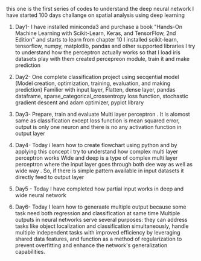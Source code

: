 this one is the first series of codes to understand the deep neural network
I have started 100 days challange on spatial analysis using deep learning
1. Day1- I have installed miniconda3 and purchase a book "Hands-On Machine Learning with Scikit-Learn, Keras, and TensorFlow, 2nd Edition" and starts to learn from chapter 10 
   I installed scikit-learn, tensorflow, numpy, matplotlib, pandas and other supported libraries
   I try to understand how the perceptron actually works so that I load iris datasets play with them
   created percepreon module, train it and make prediction

   
2. Day2- One complete classification project using secqential model (Model creation, optimization, training, evaluation, and making prediction)
  Familier with input layer, Flatten, dense layer, pandas dataframe, sparse_categorical_crossentropy loss function, stochastic gradient descent and adam optimizer, pyplot library

3. Day3- Prepare, train and evaluate Multi layer perceptron . It is alomost same as classification except loss function is mean squared error, output is only one neuron and there is no any activation function in output layer
4. Day4- Today i learn how to create flowchart using python and by applying this concept i try to understand how complex multi layer perceptron works
   Wide and deep is a type of complex multi layer perceptron where the input layer goes through both dee way as well as wide way . So, if there is simple pattern available in input datasets it directly feed to output layer
5. Day5 - Today I have completed how partial input works in deep and wide neural network
6. Day6- Today I learn how to generaate multiple output because some task need both regression and classification at same time
   Multiple outputs in neural networks serve several purposes: they can address tasks like object localization and classification simultaneously, handle multiple independent tasks with improved efficiency by leveraging shared data features, and function as a method    of regularization to prevent overfitting and enhance the network's generalization capabilities.
